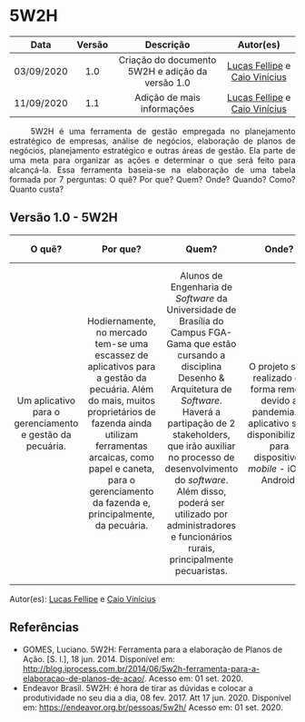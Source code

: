 # 5W2H
|    Data    | Versão |         Descrição         |           Autor(es)           |
| :--------: | :----: | :-----------------------: | :---------------------------: |
| 03/09/2020 |  1.0   | Criação do documento 5W2H e adição da versão 1.0 | [Lucas Fellipe](https://github.com/lucasfcm9) e [Caio Vinícius](https://github.com/caiovfernandes) |
| 11/09/2020 |  1.1   | Adição de mais informações | [Lucas Fellipe](https://github.com/lucasfcm9) e [Caio Vinícius](https://github.com/caiovfernandes) |

<p align="justify"> &emsp;&emsp; 5W2H é uma ferramenta de gestão empregada no planejamento estratégico de empresas, análise de negócios, elaboração de planos de negócios, planejamento estratégico e outras áreas de gestão. Ela parte de uma meta para organizar as ações e determinar o que será feito para alcançá-la. Essa ferramenta baseia-se na elaboração de uma tabela formada por 7 perguntas: O quê? Por que? Quem? Onde? Quando? Como? Quanto custa?</p>

## Versão 1.0 - 5W2H

|                          O quê?                          |                           Por que?                           |                            Quem?                             |                            Onde?                             |                           Quando?                            |                            Como?                             |     Quanto custa?      |
| :------------------------------------------------------: | :----------------------------------------------------------: | :----------------------------------------------------------: | :----------------------------------------------------------: | :----------------------------------------------------------: | :----------------------------------------------------------: | :--------------: |
| Um aplicativo para o gerenciamento e gestão da pecuária. | Hodiernamente, no mercado tem-se uma escassez de aplicativos para a gestão da pecuária. Além do mais, muitos proprietários de fazenda ainda utilizam ferramentas arcaicas, como papel e caneta, para o gerenciamento da fazenda e, principalmente, da pecuária. | Alunos de Engenharia de <i>Software</i> da Universidade de Brasília do Campus FGA-Gama que estão cursando a disciplina Desenho & Arquitetura de <i>Software</i>. Haverá a partipação de 2 stakeholders, que irão auxiliar no processo de desenvolvimento do <i>software</i>. Além disso, poderá ser utilizado por administradores e funcionários rurais, principalmente pecuaristas. | O projeto será realizado de forma remota devido a pandemia. O aplicativo será disponibilizado para dispositivos <i>mobile</i> - iOS e Android.| Será realizado no segundo semestre de 2020, nos meses de Agosto a Dezembro. O usuário poderá acessar o aplicativo em qualquer momento. Quando houver a necessidade de anotar informações, visualizar dados e gerar relatórios. | Por meio do desenvolvimento de um aplicativo <i>mobile</i> - iOS e Android, para facilitar a gestão rural de forma que o proprietário possa ter um controle sobre os dados dos bovinos, além de poder gerar relatórios a respeito da fazenda. O usuário poderá cadastrar as informações dos bovinos dentro do aplicativo, além de ter uma janela para que o usuário gere os relatórios especificados por ele.  | ~ R$ 226.551,64 |

Autor(es): [Lucas Fellipe](https://github.com/lucasfcm9) e [Caio Vinícius](https://github.com/caiovfernandes)

## Referências
* GOMES, Luciano. 5W2H: Ferramenta para a elaboração de Planos de Ação. [S. l.], 18 jun. 2014. Disponível em: http://blog.iprocess.com.br/2014/06/5w2h-ferramenta-para-a-elaboracao-de-planos-de-acao/. Acesso em: 01 set. 2020.
* Endeavor Brasil. 5W2H: é hora de tirar as dúvidas e colocar a produtividade no seu dia a dia, 08 fev. 2017. Att 17 jun. 2020. Disponível em: https://endeavor.org.br/pessoas/5w2h/ Acesso em: 01 set. 2020.
